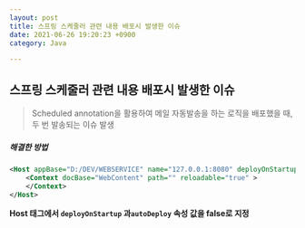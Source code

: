 ```yaml
---
layout: post
title: 스프링 스케줄러 관련 내용 배포시 발생한 이슈
date: 2021-06-26 19:20:23 +0900
category: Java

---
```


## 스프링 스케줄러 관련 내용 배포시 발생한 이슈

> Scheduled annotation을 활용하여 메일 자동발송을 하는 로직을 배포했을 때, 두 번 발송되는 이슈 발생

##### 해결한 방법

```xml
<Host appBase="D:/DEV/WEBSERVICE" name="127.0.0.1:8080" deployOnStartup="false" autoDeploy="false">
	<Context docBase="WebContent" path="" reloadable="true" >
	</Context>
</Host>      
```

**Host 태그에서 `deployOnStartup` 과`autoDeploy` 속성 값을 false로 지정**
